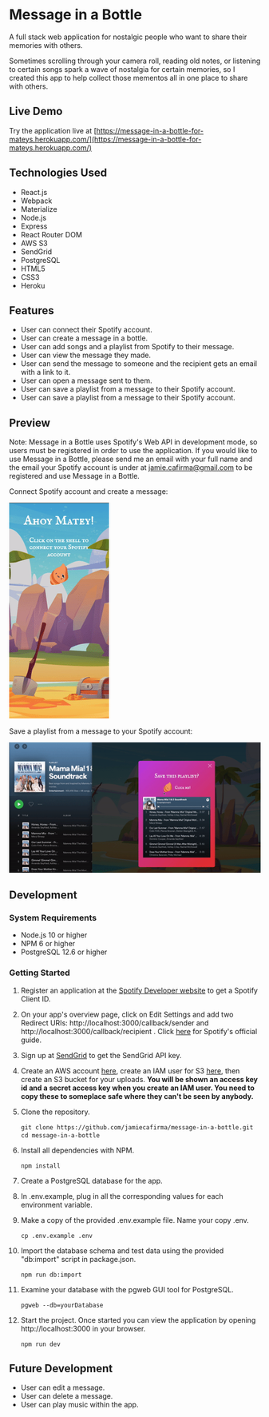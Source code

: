 # Message in a Bottle

A full stack web application for nostalgic people who want to share their memories with others.

Sometimes scrolling through your camera roll, reading old notes, or listening to certain songs spark a wave of nostalgia for certain memories, so I created this app to help collect those mementos all in one place to share with others.

## Live Demo

Try the application live at [https://message-in-a-bottle-for-mateys.herokuapp.com/](https://message-in-a-bottle-for-mateys.herokuapp.com/)

## Technologies Used

- React.js
- Webpack
- Materialize
- Node.js
- Express
- React Router DOM
- AWS S3
- SendGrid
- PostgreSQL
- HTML5
- CSS3
- Heroku

## Features

- User can connect their Spotify account.
- User can create a message in a bottle.
- User can add songs and a playlist from Spotify to their message.
- User can view the message they made.
- User can send the message to someone and the recipient gets an email with a link to it.
- User can open a message sent to them.
- User can save a playlist from a message to their Spotify account.
- User can save a playlist from a message to their Spotify account.

## Preview
Note: Message in a Bottle uses Spotify's Web API in development mode, so users must be registered in order to use the application. If you would like to use Message in a Bottle, please send me an email with your full name and the email your Spotify account is under at jamie.cafirma@gmail.com to be registered and use Message in a Bottle.

Connect Spotify account and create a message:

![Connecting to Spotify](assets/mib-preview-1.gif)

Save a playlist from a message to your Spotify account:

![Saving playlist on Spotify](assets/mib-playlist.gif)

## Development

### System Requirements

- Node.js 10 or higher
- NPM 6 or higher
- PostgreSQL 12.6 or higher

### Getting Started

1. Register an application at the [Spotify Developer website](https://developer.spotify.com/dashboard/login) to get a Spotify Client ID.

2. On your app's overview page, click on Edit Settings and add two Redirect URIs: http://localhost:3000/callback/sender and
http://localhost:3000/callback/recipient . Click [here](https://developer.spotify.com/documentation/general/guides/authorization/app-settings/) for Spotify's official guide.

3. Sign up at [SendGrid](https://signup.sendgrid.com/) to get the SendGrid API key.

4. Create an AWS account [here](https://aws.amazon.com/free/?all-free-tier.sort-by=item.additionalFields.SortRank&all-free-tier.sort-order=asc&awsf.Free%20Tier%20Types=*all&awsf.Free%20Tier%20Categories=*all), create an IAM user for S3 [here](https://console.aws.amazon.com/iam/home), then create an S3 bucket for your uploads. **You will be shown an access key id and a secret access key when you create an IAM user. You need to copy these to someplace safe where they can't be seen by anybody.**

5. Clone the repository.

    ```shell
    git clone https://github.com/jamiecafirma/message-in-a-bottle.git
    cd message-in-a-bottle
    ```

6. Install all dependencies with NPM.

    ```shell
    npm install
    ```

7. Create a PostgreSQL database for the app.

8. In .env.example, plug in all the corresponding values for each environment variable.

9. Make a copy of the provided .env.example file. Name your copy .env.

    ```shell
    cp .env.example .env
    ```

10. Import the database schema and test data using the provided "db:import" script in package.json.

    ```shell
    npm run db:import
    ```

11. Examine your database with the pgweb GUI tool for PostgreSQL.

    ```shell
    pgweb --db=yourDatabase
    ```

12. Start the project. Once started you can view the application by opening http://localhost:3000 in your browser.

    ```shell
    npm run dev
    ```

## Future Development

- User can edit a message.
- User can delete a message.
- User can play music within the app.
